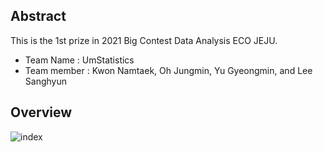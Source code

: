 ## Abstract

This is the 1st prize in 2021 Big Contest Data Analysis ECO JEJU.
+ Team Name : UmStatistics
+ Team member : Kwon Namtaek, Oh Jungmin, Yu Gyeongmin, and Lee Sanghyun

## Overview
![index](https://user-images.githubusercontent.com/122112150/221743208-441cc824-2fef-4189-a1b0-c9611672974c.png)
